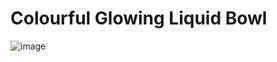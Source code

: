 # Colourful Glowing Liquid Bowl

![image](https://user-images.githubusercontent.com/72864817/170961576-1833a154-455c-45ee-84f4-02fe929fe54f.png)

